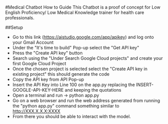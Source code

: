 #Medical Chatbot How to Guide
This Chatbot is a proof of concept for Low English Proficiency/ Low Medical Knowledge trainer for health care professionals.

##Setup
- Go to this link (https://aistudio.google.com/app/apikey) and log onto your Gmail Account 
- Under the "It's time to build" Pop-up select the "Get API key"
- Press the "Create API key" button
- Search using the "Under Search Google Cloud projects" and create your first Google Cloud Project
- Once the chosen project is selected select the "Create API key in existing project" this should generate the code
- Copy the API key from API Pop-up 
- Insert the API Key into Line 100 on the app.py replacing the INSERT-GOOGLE-API-KEY-HERE and keeping the quotations
- Open a terminal and run -> python app.py
- Go on a web browser and run the web address generated from running the "python app.py" command something similar to http://XXX.X.X.X:XXXX
- From there you should be able to interact with the model. 